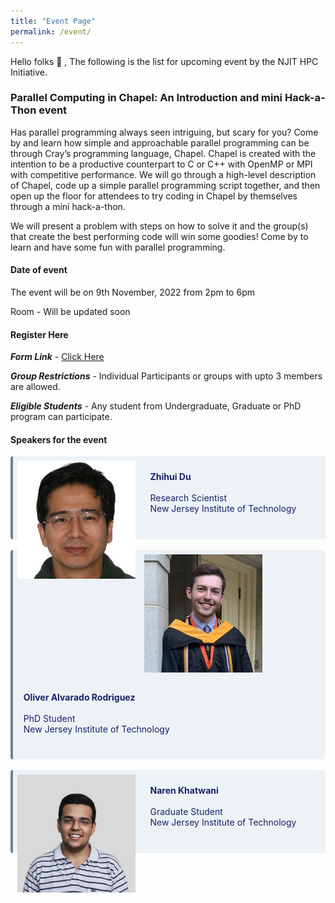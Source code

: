 ```yaml
---
title: "Event Page"
permalink: /event/
---
```


Hello folks 👋 , 
The following is the list for upcoming event by the NJIT HPC Initiative.

### Parallel Computing in Chapel: An Introduction and mini Hack-a-Thon event
Has parallel programming always seen intriguing, but scary for you? Come by and learn how simple and approachable parallel programming can be through Cray’s programming language, Chapel. Chapel is created with the intention to be a productive counterpart to C or C++ with OpenMP or MPI with competitive performance. We will go through a high-level description of Chapel, code up a simple parallel programming script together, and then open up the floor for attendees to try coding in Chapel by themselves through a mini hack-a-thon. 

We will present a problem with steps on how to solve it and the group(s) that create the best performing code will win some goodies! Come by to learn and have some fun with parallel programming.

#### Date of event 
The event will be on 9th November, 2022 from 2pm to 6pm

Room - Will be updated soon

#### Register Here

***Form Link*** - [Click Here](https://forms.gle/yqtGWkmnV3Y6CK8M8) 

***Group Restrictions*** - Individual Participants or groups with upto 3 members are allowed.

***Eligible Students*** - Any student from Undergraduate, Graduate or PhD program can participate.

#### Speakers for the event

<div class="warning" style='background-color:#EDF2F7; color:#1A2067; border-left: solid #718096 4px; border-radius: 4px;'>
<img  src="/display_pictures/zihui_du.jpeg" style="zoom:70%;  float:left; padding:0.7em" />
<p style='padding:0.7em; margin-left:0.5em; display: inline-block;'>
<b>Zhihui Du</b> 
<br>  
<br>Research Scientist
<br>New Jersey Institute of Technology<br>
<a href="https://www.linkedin.com/in/zhihui-du-5162a99/" target="_blank" rel="noopener">
<i class="fab fa-linkedin"></i>
</a>
<br>
</p>
</div>

<br>

<div class="warning" style='background-color:#EDF2F7; color:#1A2067; border-left: solid #718096 4px; border-radius: 4px;'>
<img  src="/display_pictures/oliver.jpeg" style="zoom:70%;  float:left; padding:0.7em" />
<p style='padding:0.7em; margin-left:0.5em; display: inline-block;'>
<b>Oliver Alvarado Rodriguez</b> 
<br>  
<br>PhD Student
<br>New Jersey Institute of Technology<br>
<a href="https://www.linkedin.com/in/oliver-alvarado-rod/" target="_blank" rel="noopener">
<i class="fab fa-linkedin"></i>
</a>
<br>
</p>
</div>

<br>

<div class="warning" style='background-color:#EDF2F7; color:#1A2067; border-left: solid #718096 4px; border-radius: 4px;'>
<img  src="/display_pictures/naren_khatwani.png" style="zoom:70%;  float:left; padding:0.7em" />
<p style='padding:0.7em; margin-left:0.5em; display: inline-block;'>
<b>Naren Khatwani</b> 
<br>  
<br>Graduate Student
<br>New Jersey Institute of Technology<br>
<a href="https://www.linkedin.com/in/naren-khatwani-b05415181/" target="_blank" rel="noopener">
<i class="fab fa-linkedin"></i>
</a>
<br>
</p>
</div>


